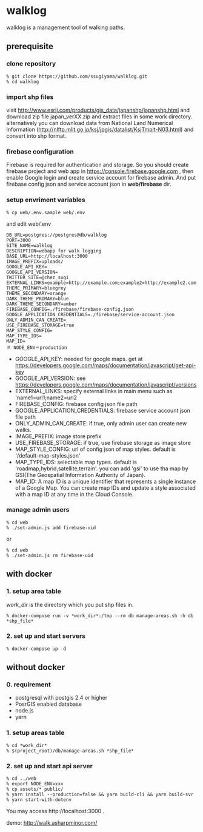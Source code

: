 # walklog

walklog is a management tool of walking paths.

## prerequisite

### clone repository

```
% git clone https://github.com/ssugiyama/walklog.git
% cd walklog
```

### import shp files
visit http://www.esrij.com/products/gis_data/japanshp/japanshp.html and download zip file japan_verXX.zip and extract files in some work directory. alternatively you can download data from  National Land Numerical Information (http://nlftp.mlit.go.jp/ksj/jpgis/datalist/KsjTmplt-N03.html) and convert into shp format.


### firebase configuration

Firebase is required for authentication and storage. So you should create firebase project and web app in https://console.firebase.google.com , then enable Google login and create service account for firebase admin. And put firebase config json and service account json in **web/firebase** dir.

### setup envriment variables

```
% cp web/.env.sample web/.env
```

and edit web/.env

```
DB_URL=postgres://postgres@db/walklog
PORT=3000
SITE_NAME=walklog
DESCRIPTION=webapp for walk logging
BASE_URL=http://localhost:3000
IMAGE_PREFIX=uploads/
GOOGLE_API_KEY=
GOOGLE_API_VERSION=
TWITTER_SITE=@chez_sugi
EXTERNAL_LINKS=example=http://example.com;example2=http://example2.com
THEME_PRIMARY=bluegrey
THEME_SECONDARY=orange
DARK_THEME_PRIMARY=blue
DARK_THEME_SECONDARY=amber
FIREBASE_CONFIG=./firebase/firebase-config.json
GOOGLE_APPLICATION_CREDENTIALS=./firebase/service-account.json
ONLY_ADMIN_CAN_CREATE=
USE_FIREBASE_STORAGE=true
MAP_STYLE_CONFIG=
MAP_TYPE_IDS=
MAP_ID=
＃ NODE_ENV＝production
```

- GOOGLE_API_KEY: needed for google maps. get at https://developers.google.com/maps/documentation/javascript/get-api-key
- GOOGLE_API_VERSION: see https://developers.google.com/maps/documentation/javascript/versions
- EXTERNAL_LINKS: specify external links in main menu such as 'name1=url1;name2=url2
- FIREBASE_CONFIG: firebase config json file path
- GOOGLE_APPLICATION_CREDENTIALS: firebase service account json file path
- ONLY_ADMIN_CAN_CREATE: if true, only admin user can create new walks.
- IMAGE_PREFIX: image store prefix
- USE_FIREBASE_STORAGE: if true, use firebase storage as image store
- MAP_STYLE_CONFIG: url of config json of map styles. default is '/default-map-styles.json'
- MAP_TYPE_IDS: selectable map types. default is 'roadmap,hybrid,satellite,terrain'. you can add 'gsi' to use tha map by GSI(The Geospatial Information Authority of Japan).
- MAP_ID: A map ID is a unique identifier that represents a single instance of a Google Map. You can create map IDs and update a style associated with a map ID at any time in the Cloud Console.

### manage admin users

```
% cd web
% ./set-admin.js add firebase-uid
```

or

```
% cd web
% ./set-admin.js rm firebase-uid
```

## with docker

### 1. setup area table

*work_dir* is the directory which you put shp files in.

    % docker-compose run -v *work_dir*:/tmp --rm db manage-areas.sh -h db *shp_file*

### 2. set up and start servers

```
% docker-compose up -d
```

## without docker

### 0. requirement

- postgresql with postgis 2.4 or higher
- PosrGIS enabled database
- node.js
- yarn

### 1. setup areas table
    % cd *work_dir*
    % $(project_root)/db/manage-areas.sh *shp_file*

### 2. set up and start api server
    % cd ../web
    % export NODE_ENV=xxx
    % cp assets/* public/
    % yarn install --production=false && yarn build-cli && yarn build-svr
    % yarn start-with-dotenv

You may access http://localhost:3000 .

 demo: http://walk.asharpminor.com/
